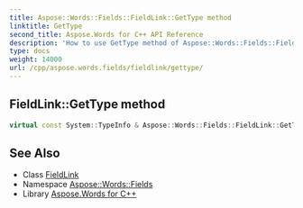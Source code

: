 ```yaml
---
title: Aspose::Words::Fields::FieldLink::GetType method
linktitle: GetType
second_title: Aspose.Words for C++ API Reference
description: 'How to use GetType method of Aspose::Words::Fields::FieldLink class in C++.'
type: docs
weight: 14000
url: /cpp/aspose.words.fields/fieldlink/gettype/
---
```

## FieldLink::GetType method




```cpp
virtual const System::TypeInfo & Aspose::Words::Fields::FieldLink::GetType() const override
```

## See Also

* Class [FieldLink](../)
* Namespace [Aspose::Words::Fields](../../)
* Library [Aspose.Words for C++](../../../)
